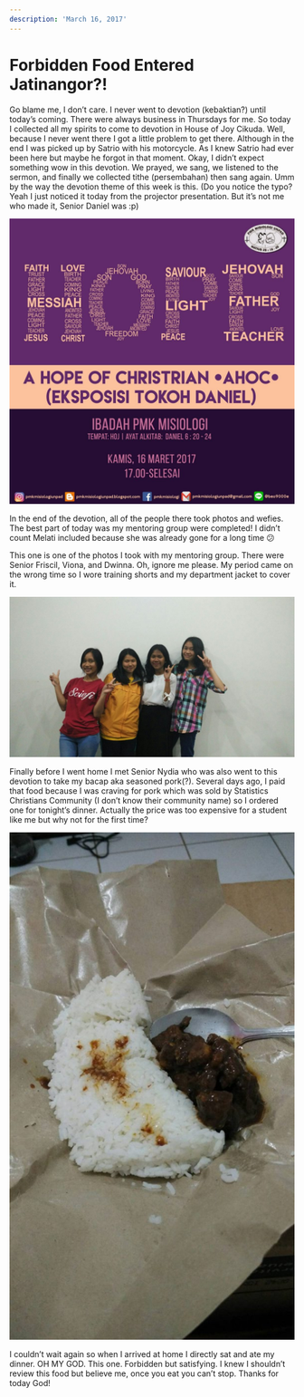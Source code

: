 ```yaml
---
description: 'March 16, 2017'
---
```


# Forbidden Food Entered Jatinangor?!

Go blame me, I don’t care. I never went to devotion \(kebaktian?\) until today’s coming. There were always business in Thursdays for me. So today I collected all my spirits to come to devotion in House of Joy Cikuda. Well, because I never went there I got a little problem to get there. Although in the end I was picked up by Satrio with his motorcycle. As I knew Satrio had ever been here but maybe he forgot in that moment. Okay, I didn’t expect something wow in this devotion. We prayed, we sang, we listened to the sermon, and finally we collected tithe \(persembahan\) then sang again. Umm by the way the devotion theme of this week is this. \(Do you notice the typo? Yeah I just noticed it today from the projector presentation. But it’s not me who made it, Senior Daniel was :p\)

![](../../.gitbook/assets/image%20%2849%29.png)

In the end of the devotion, all of the people there took photos and wefies. The best part of today was my mentoring group were completed! I didn’t count Melati included because she was already gone for a long time 😕

This one is one of the photos I took with my mentoring group. There were Senior Friscil, Viona, and Dwinna. Oh, ignore me please. My period came on the wrong time so I wore training shorts and my department jacket to cover it.

![](../../.gitbook/assets/image%20%2823%29.png)

Finally before I went home I met Senior Nydia who was also went to this devotion to take my bacap aka seasoned pork\(?\). Several days ago, I paid that food because I was craving for pork which was sold by Statistics Christians Community \(I don’t know their community name\) so I ordered one for tonight’s dinner. Actually the price was too expensive for a student like me but why not for the first time?

![](../../.gitbook/assets/image%20%2819%29.png)

I couldn’t wait again so when I arrived at home I directly sat and ate my dinner. OH MY GOD. This one. Forbidden but satisfying. I knew I shouldn’t review this food but believe me, once you eat you can’t stop. Thanks for today God!

